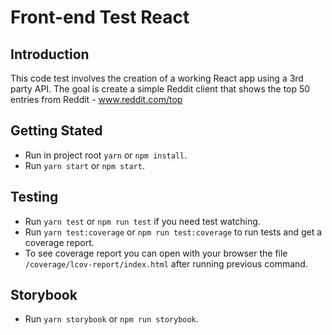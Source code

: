 # Front-end Test React

## Introduction

This code test involves the creation of a working React app using a 3rd party API.
The goal is create a simple Reddit client that shows the top 50 entries from Reddit - www.reddit.com/top

## Getting Stated

- Run in project root `yarn` or `npm install`.
- Run `yarn start` or `npm start`.

## Testing

- Run `yarn test` or `npm run test` if you need test watching.
- Run `yarn test:coverage` or `npm run test:coverage` to run tests and get a coverage report.
- To see coverage report you can open with your browser the file `/coverage/lcov-report/index.html` after running previous command.

## Storybook

- Run `yarn storybook` or `npm run storybook`.